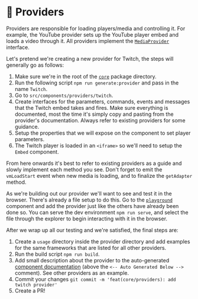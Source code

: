 # 🎥 Providers

Providers are responsible for loading players/media and controlling it. For example, the YouTube
provider sets up the YouTube player embed and loads a video through it. All providers implement the
[`MediaProvider`](../core/src/components/providers/MediaProvider.ts) interface.

Let's pretend we're creating a new provider for Twitch, the steps will generally go as follows:

1. Make sure we're in the root of the [`core`](../core) package directory.
2. Run the following script `npm run generate:provider` and pass in the name `Twitch`.
3. Go to `src/components/providers/twitch`.
4. Create interfaces for the parameters, commands, events and messages that the Twitch embed
   takes and fires. Make sure everything is documented, most the time it's simply copy and pasting from
   the provider's documentation. Always refer to existing providers for some guidance.
5. Setup the properties that we will expose on the component to set player parameters.
6. The Twitch player is loaded in an `<iframe>` so we'll need to setup the `Embed` component.

From here onwards it's best to refer to existing providers as a guide and slowly implement each
method you see. Don't forget to emit the `vmLoadStart` event when new media is loading, and to
finalize the `getAdapter` method.

As we're building out our provider we'll want to see and test it in the browser. There's
already a file setup to do this. Go to the [`playground`](../core/src/components/core/playground/index.html)
component and add the provider just like the others have already been done so. You can serve the dev environment
`npm run serve`, and select the file through the explorer to begin interacting with it in the browser.

After we wrap up all our testing and we're satisfied, the final steps are:

1. Create a `usage` directory inside the provider directory and add examples for the same 
frameworks that are listed for all other providers.
2. Run the build script `npm run build`.
3. Add small description about the provider to the auto-generated [component documentation](../docs/docs/components/providers)
   (above the `<-- Auto Generated Below -->` comment). See other providers as an example.
4. Commit your changes `git commit -m 'feat(core/providers): add twitch provider'`
5. Create a PR!